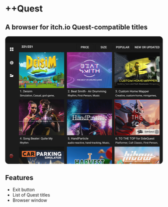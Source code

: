 # ++Quest
## A browser for itch.io Quest-compatible titles

![Screenshot](banner.png)

## Features
* Exit button
* List of Quest titles
* Browser window
